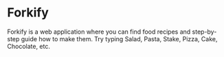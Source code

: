 # Forkify
Forkify is a web application where you can find food recipes and step-by-step guide how to make them.
Try typing  Salad, Pasta, Stake, Pizza, Cake, Chocolate, etc.
